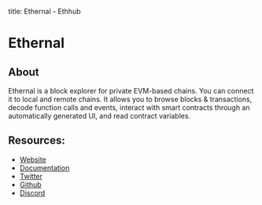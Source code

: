 title: Ethernal - Ethhub

# Ethernal

## About

Ethernal is a block explorer for private EVM-based chains.
You can connect it to local and remote chains.
It allows you to browse blocks & transactions, decode function calls and events, interact with smart contracts through an automatically generated UI, and read contract variables.


## Resources:

* [Website](https://www.tryethernal.com)
* [Documentation](https://doc.tryethernal.com)
* [Twitter](https://twitter.com/tryethernal)
* [Github](https://github.com/tryethernal)
* [Discord](https://discord.gg/THmGWZYP)
